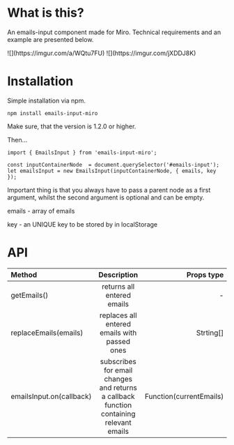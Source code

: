 # What is this?

An emails-input component made for Miro. Technical requirements and an example are presented below.

<div style="display: flex;"> 
    ![](https://imgur.com/a/WQtu7FU)
    ![](https://imgur.com/jXDDJ8K)
</div>


# Installation

Simple installation via npm.

`npm install emails-input-miro`

Make sure, that the version is 1.2.0 or higher.

Then...

```
import { EmailsInput } from 'emails-input-miro';

const inputContainerNode  = document.querySelector('#emails-input');
let emailsInput = new EmailsInput(inputContainerNode, { emails, key }); 
```
Important thing is that you always have to pass a parent node as a first argument, whilst the second argument is optional and can be empty.

emails - array of emails 

key - an UNIQUE key to be stored by in localStorage


# API

Method                  | Description                                                                              | Props type
:-----------------------|:----------------------------------------------------------------------------------------:| ---------:      
getEmails()             | returns all entered emails                                                               | -
replaceEmails(emails)   | replaces all entered emails with passed ones                                             | Strting[] | String
emailsInput.on(callback)| subscribes for email changes and returns a callback function containing relevant emails  | Function(currentEmails)

